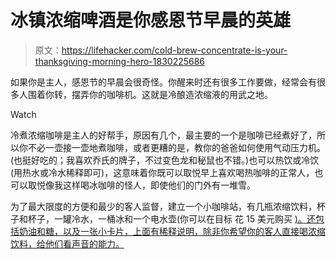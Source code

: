 # 冰镇浓缩啤酒是你感恩节早晨的英雄

> 原文：<https://lifehacker.com/cold-brew-concentrate-is-your-thanksgiving-morning-hero-1830225686>

如果你是主人，感恩节的早晨会很奇怪。你醒来时还有很多工作要做，经常会有很多人围着你转，摆弄你的咖啡机。这就是冷酿造浓缩液的用武之地。

Watch

冷煮浓缩咖啡是主人的好帮手，原因有几个，最主要的一个是咖啡已经煮好了，所以你不必一壶接一壶地煮咖啡，或者更糟的是，教你的爸爸如何使用气动压力机。(也挺好吃的；我喜欢乔氏的牌子，不过变色龙和秘鼠也不错。)也可以热饮或冷饮(用热水或冷水稀释即可)，这意味着你既可以取悦早上喜欢喝热咖啡的正常人，也可以取悦像我这样喝冰咖啡的怪人，即使他们的门外有一堆雪。

为了最大限度的方便和最少的客人监督，建立一个小咖啡站，有几瓶浓缩饮料，杯子和杯子，一罐冷水，一桶冰和一个电水壶(你可以在目标 花 15 美元购买 [)。还包括奶油和糖，以及一张小卡片，上面有稀释说明，除非你希望你的客人直接喝浓缩饮料，给他们看声音的能力。](https://www.target.com/p/kitchensmith-by-bella-electric-tea-kettle-black/-/A-51129981?ref=tgt_adv_XS000000&AFID=google_pla_df&fndsrc=tgtao&CPNG=PLA_Appliances_Priority%2BShopping&adgroup=Appliances_Priority+TCINs&LID=700000001170770pgs&network=g&device=c&location=9060383&gclsrc=aw.ds&ds_rl=1246978&ds_rl=1248099&ds_rl=1246978&ref=tgt_adv_XS000000&AFID=google_pla_df&CPNG=PLA_Appliances_Priority+Shopping&adgroup=Appliances_Priority%20TCINs&LID=700000001170770pgs&network=g&device=c&location=9060383&gclid=EAIaIQobChMI57vzvtG93gIVhaDsCh2tfgD_EAQYBSABEgJnovD_BwE&gclsrc=aw.ds)
